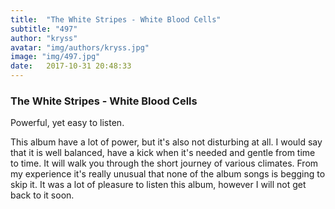 ```yaml
---
title:  "The White Stripes - White Blood Cells"
subtitle: "497"
author: "kryss"
avatar: "img/authors/kryss.jpg"
image: "img/497.jpg"
date:   2017-10-31 20:48:33
---
```


### The White Stripes - White Blood Cells
Powerful, yet easy to listen.

This album have a lot of power, but it's also not disturbing at all. I would say that it is well balanced, have a kick when it's needed and gentle from time to time. It will walk you through the short journey of various climates. From my experience it's really unusual that none of the album songs is begging to skip it. It was a lot of pleasure to listen this album, however I will not get back to it soon.
